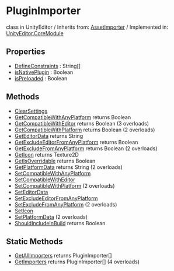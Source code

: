 # PluginImporter
class in UnityEditor
 / Inherits from: <a href="https://docs.unity3d.com/6000.0/Documentation/ScriptReference/AssetImporter.html" target="_blank">AssetImporter</a> / Implemented in: <a href="https://docs.unity3d.com/6000.0/Documentation/ScriptReference/UnityEditor.CoreModule.html" target="_blank">UnityEditor.CoreModule</a>
## Properties
- <a href="https://docs.unity3d.com/6000.0/Documentation/ScriptReference/PluginImporter-DefineConstraints.html" target="_blank">DefineConstraints</a> : String[]
- <a href="https://docs.unity3d.com/6000.0/Documentation/ScriptReference/PluginImporter-isNativePlugin.html" target="_blank">isNativePlugin</a> : Boolean
- <a href="https://docs.unity3d.com/6000.0/Documentation/ScriptReference/PluginImporter-isPreloaded.html" target="_blank">isPreloaded</a> : Boolean
## Methods
- <a href="https://docs.unity3d.com/6000.0/Documentation/ScriptReference/PluginImporter.ClearSettings.html" target="_blank">ClearSettings</a>
- <a href="https://docs.unity3d.com/6000.0/Documentation/ScriptReference/PluginImporter.GetCompatibleWithAnyPlatform.html" target="_blank">GetCompatibleWithAnyPlatform</a> returns Boolean
- <a href="https://docs.unity3d.com/6000.0/Documentation/ScriptReference/PluginImporter.GetCompatibleWithEditor.html" target="_blank">GetCompatibleWithEditor</a> returns Boolean (3 overloads)
- <a href="https://docs.unity3d.com/6000.0/Documentation/ScriptReference/PluginImporter.GetCompatibleWithPlatform.html" target="_blank">GetCompatibleWithPlatform</a> returns Boolean (2 overloads)
- <a href="https://docs.unity3d.com/6000.0/Documentation/ScriptReference/PluginImporter.GetEditorData.html" target="_blank">GetEditorData</a> returns String
- <a href="https://docs.unity3d.com/6000.0/Documentation/ScriptReference/PluginImporter.GetExcludeEditorFromAnyPlatform.html" target="_blank">GetExcludeEditorFromAnyPlatform</a> returns Boolean
- <a href="https://docs.unity3d.com/6000.0/Documentation/ScriptReference/PluginImporter.GetExcludeFromAnyPlatform.html" target="_blank">GetExcludeFromAnyPlatform</a> returns Boolean (2 overloads)
- <a href="https://docs.unity3d.com/6000.0/Documentation/ScriptReference/PluginImporter.GetIcon.html" target="_blank">GetIcon</a> returns Texture2D
- <a href="https://docs.unity3d.com/6000.0/Documentation/ScriptReference/PluginImporter.GetIsOverridable.html" target="_blank">GetIsOverridable</a> returns Boolean
- <a href="https://docs.unity3d.com/6000.0/Documentation/ScriptReference/PluginImporter.GetPlatformData.html" target="_blank">GetPlatformData</a> returns String (2 overloads)
- <a href="https://docs.unity3d.com/6000.0/Documentation/ScriptReference/PluginImporter.SetCompatibleWithAnyPlatform.html" target="_blank">SetCompatibleWithAnyPlatform</a>
- <a href="https://docs.unity3d.com/6000.0/Documentation/ScriptReference/PluginImporter.SetCompatibleWithEditor.html" target="_blank">SetCompatibleWithEditor</a>
- <a href="https://docs.unity3d.com/6000.0/Documentation/ScriptReference/PluginImporter.SetCompatibleWithPlatform.html" target="_blank">SetCompatibleWithPlatform</a> (2 overloads)
- <a href="https://docs.unity3d.com/6000.0/Documentation/ScriptReference/PluginImporter.SetEditorData.html" target="_blank">SetEditorData</a>
- <a href="https://docs.unity3d.com/6000.0/Documentation/ScriptReference/PluginImporter.SetExcludeEditorFromAnyPlatform.html" target="_blank">SetExcludeEditorFromAnyPlatform</a>
- <a href="https://docs.unity3d.com/6000.0/Documentation/ScriptReference/PluginImporter.SetExcludeFromAnyPlatform.html" target="_blank">SetExcludeFromAnyPlatform</a> (2 overloads)
- <a href="https://docs.unity3d.com/6000.0/Documentation/ScriptReference/PluginImporter.SetIcon.html" target="_blank">SetIcon</a>
- <a href="https://docs.unity3d.com/6000.0/Documentation/ScriptReference/PluginImporter.SetPlatformData.html" target="_blank">SetPlatformData</a> (2 overloads)
- <a href="https://docs.unity3d.com/6000.0/Documentation/ScriptReference/PluginImporter.ShouldIncludeInBuild.html" target="_blank">ShouldIncludeInBuild</a> returns Boolean
## Static Methods
- <a href="https://docs.unity3d.com/6000.0/Documentation/ScriptReference/PluginImporter.GetAllImporters.html" target="_blank">GetAllImporters</a> returns PluginImporter[]
- <a href="https://docs.unity3d.com/6000.0/Documentation/ScriptReference/PluginImporter.GetImporters.html" target="_blank">GetImporters</a> returns PluginImporter[] (4 overloads)
